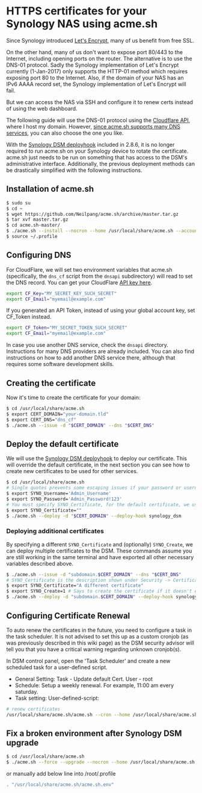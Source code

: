 # HTTPS certificates for your Synology NAS using acme.sh

Since Synology introduced [Let's Encrypt](https://letsencrypt.org/), many of us benefit from free SSL. 

On the other hand, many of us don't want to expose port 80/443 to the Internet, including opening ports on the router. The alternative is to use the DNS-01 protocol. Sadly the Synology implementation of Let's Encrypt currently (1-Jan-2017) only supports the HTTP-01 method which requires exposing port 80 to the Internet. Also, if the domain of your NAS has an IPv6 AAAA record set, the Synology implementation of Let's Encrypt will fail.

But we can access the NAS via SSH and configure it to renew certs instead of using the web dashboard.

The following guide will use the DNS-01 protocol using the [Cloudflare API](https://api.cloudflare.com/), where I host my domain. However, [since acme.sh supports many DNS services](https://github.com/Neilpang/acme.sh/tree/master/dnsapi), you can also choose the one you like.

With the [Synology DSM deployhook](https://github.com/acmesh-official/acme.sh/wiki/deployhooks#20-deploy-the-cert-into-synology-dsm) included in 2.8.6, it is no longer required to run acme.sh on your Synology device to rotate the certificate. acme.sh just needs to be run on something that has access to the DSM's administrative interface. Additionally, the previous deployment methods can be drastically simplified with the following instructions.

## Installation of acme.sh

```sh
$ sudo su
$ cd ~
$ wget https://github.com/Neilpang/acme.sh/archive/master.tar.gz
$ tar xvf master.tar.gz
$ cd acme.sh-master/
$ ./acme.sh --install --nocron --home /usr/local/share/acme.sh --accountemail "email@gmailcom"
$ source ~/.profile
```

## Configuring DNS

For CloudFlare, we will set two environment variables that acme.sh (specifically, the `dns_cf` script from the `dnsapi` subdirectory) will read to set the DNS record. You can get your CloudFlare [API key here](https://dash.cloudflare.com/profile).

```sh
export CF_Key="MY_SECRET_KEY_SUCH_SECRET"
export CF_Email="myemail@example.com"
```

If you generated an API Token, instead of using your global account key, set CF_Token instead.

```sh
export CF_Token="MY_SECRET_TOKEN_SUCH_SECRET"
export CF_Email="myemail@example.com"
```

In case you use another DNS service, check the `dnsapi` directory. Instructions for many DNS providers are already included. You can also find instructions on how to add another DNS service there, although that requires some software development skills.

## Creating the certificate
Now it's time to create the certificate for your domain:

```sh
$ cd /usr/local/share/acme.sh
$ export CERT_DOMAIN="your-domain.tld"
$ export CERT_DNS="dns_cf"
$ ./acme.sh --issue -d "$CERT_DOMAIN" --dns "$CERT_DNS"
```

## Deploy the default certificate
We will use the [Synology DSM deployhook](https://github.com/acmesh-official/acme.sh/wiki/deployhooks#20-deploy-the-cert-into-synology-dsm) to deploy our certificate.  This will override the default certificate, in the next section you can see how to create new certificates to be used for other services.

```sh
$ cd /usr/local/share/acme.sh
# Single quotes prevents some escaping issues if your password or username contains certain special characters
$ export SYNO_Username='Admin_Username'
$ export SYNO_Password='Admin_Password!123'
# You must specify SYNO_Certificate, for the default certificate, we use an empty string
$ export SYNO_Certificate=""
$ ./acme.sh --deploy -d "$CERT_DOMAIN" --deploy-hook synology_dsm
```

### Deploying additional certificates

By specifying a different `SYNO_Certificate` and (optionally) `SYNO_Create`, we can deploy multiple certificates to the DSM.  These commands assume you are still working in the same terminal and have exported all other necessary variables described above.

```sh
$ ./acme.sh --issue -d "subdomain.$CERT_DOMAIN" --dns "$CERT_DNS"
# SYNO_Certificate is the description shown under Security -> Certificates in the DSM Control Panel
$ export SYNO_Certificate="A different certificate"
$ export SYNO_Create=1 # Says to create the certificate if it doesn't exist
$ ./acme.sh --deploy -d "subdomain.$CERT_DOMAIN" --deploy-hook synology_dsm
```

## Configuring Certificate Renewal
To auto renew the certificates in the future, you need to configure a task in the task scheduler. It is not advised to set this up as a custom cronjob (as was previously described in this wiki page) as the DSM security advisor will tell you that you have a critical warning regarding unknown cronjob(s).

In DSM control panel, open the 'Task Scheduler' and create a new scheduled task for a user-defined script.  

* General Setting: Task - Update default Cert. User - root
* Schedule: Setup a weekly renewal. For example, 11:00 am every saturday.
* Task setting: User-defined-script:

```sh
# renew certificates 
/usr/local/share/acme.sh/acme.sh --cron --home /usr/local/share/acme.sh/
```

## Fix a broken environment after Synology DSM upgrade

```sh
$ cd /usr/local/share/acme.sh
$ ./acme.sh --force --upgrade --nocron --home /usr/local/share/acme.sh
```

or manually add below line into /root/.profile

```sh
. "/usr/local/share/acme.sh/acme.sh.env"
```